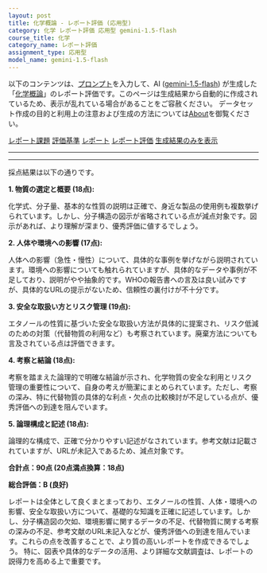```yaml
---
layout: post
title: 化学概論 - レポート評価 (応用型)
category: 化学 レポート評価 応用型 gemini-1.5-flash
course_title: 化学
category_name: レポート評価
assignment_type: 応用型
model_name: gemini-1.5-flash
---
```


以下のコンテンツは、[プロンプト](http://127.0.0.1:8000/generated/化学/gemini-1.5-flash/prompt_レポート評価-応用型.md)を入力して、AI ([gemini-1.5-flash](contents/gemini-1.5-flash)) が生成した「[化学概論](/contents/化学/)」のレポート評価です。このページは生成結果から自動的に作成されているため、表示が乱れている場合があることをご容赦ください。
データセット作成の目的と利用上の注意および生成の方法については[About](/About)を御覧ください。

[レポート課題](../レポート課題-応用型)
[評価基準](../評価基準-応用型)
[レポート](../レポート-応用型)
[レポート評価](../レポート評価-応用型)
[生成結果のみを表示](http://127.0.0.1:8000/generated/化学/gemini-1.5-flash/レポート評価-応用型.md)
  

***
***
  
採点結果は以下の通りです。

**1. 物質の選定と概要 (18点):**

化学式、分子量、基本的な性質の説明は正確で、身近な製品の使用例も複数挙げられています。しかし、分子構造の図示が省略されている点が減点対象です。図示があれば、より理解が深まり、優秀評価に値するでしょう。

**2. 人体や環境への影響 (17点):**

人体への影響（急性・慢性）について、具体的な事例を挙げながら説明されています。環境への影響についても触れられていますが、具体的なデータや事例が不足しており、説明がやや抽象的です。WHOの報告書への言及は良い試みですが、具体的なURLの提示がないため、信頼性の裏付けが不十分です。

**3. 安全な取扱い方とリスク管理 (19点):**

エタノールの性質に基づいた安全な取扱い方法が具体的に提案され、リスク低減のための対策（代替物質の利用など）も考察されています。廃棄方法についても言及されている点は評価できます。

**4. 考察と結論 (18点):**

考察を踏まえた論理的で明確な結論が示され、化学物質の安全な利用とリスク管理の重要性について、自身の考えが簡潔にまとめられています。ただし、考察の深み、特に代替物質の具体的な利点・欠点の比較検討が不足している点が、優秀評価への到達を阻んでいます。

**5. 論理構成と記述 (18点):**

論理的な構成で、正確で分かりやすい記述がなされています。参考文献は記載されていますが、URLが未記入であるため、減点対象です。


**合計点：90点 (20点満点換算：18点)**


**総合評価：B (良好)**

レポートは全体として良くまとまっており、エタノールの性質、人体・環境への影響、安全な取扱い方について、基礎的な知識を正確に記述しています。しかし、分子構造図の欠如、環境影響に関するデータの不足、代替物質に関する考察の深みの不足、参考文献のURL未記入などが、優秀評価への到達を阻んでいます。これらの点を改善することで、より質の高いレポートを作成できるでしょう。  特に、図表や具体的なデータの活用、より詳細な文献調査は、レポートの説得力を高める上で重要です。
